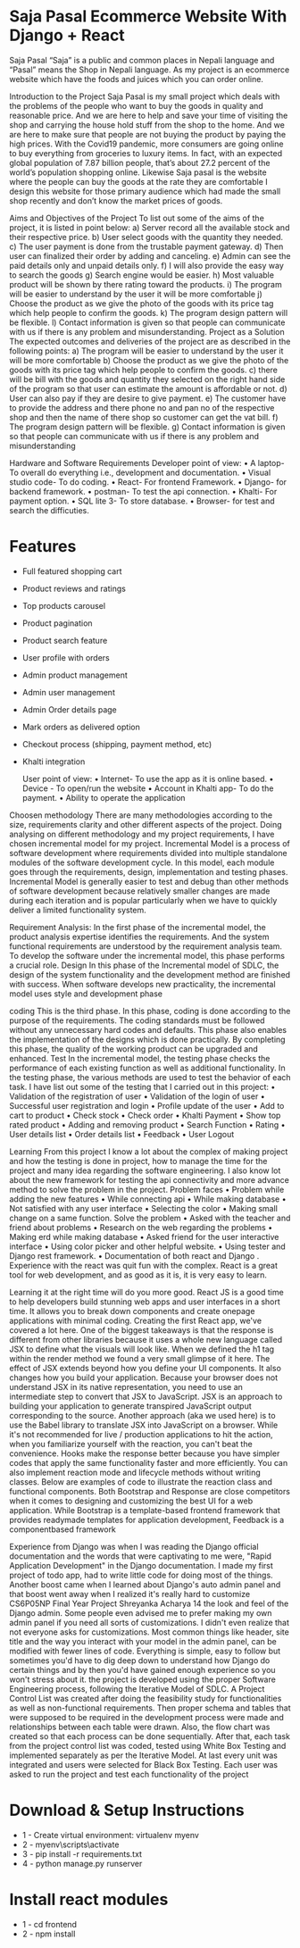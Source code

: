 # Saja Pasal Ecommerce Website With Django + React

Saja Pasal
“Saja” is a public and common places in Nepali language and “Pasal” means
the Shop in Nepali language. As my project is an ecommerce website which
have the foods and juices which you can order online.

Introduction to the Project
Saja Pasal is my small project which deals with the problems of the people who
want to buy the goods in quality and reasonable price. And we are here to help
and save your time of visiting the shop and carrying the house hold stuff from
the shop to the home. And we are here to make sure that people are not buying
the product by paying the high prices. With the Covid19 pandemic, more
consumers are going online to buy everything from groceries to luxury items. In
fact, with an expected global population of 7.87 billion people, that’s about 27.2
percent of the world’s population shopping online.
Likewise Saja pasal is the website where the people can buy the goods at the
rate they are comfortable I design this website for those primary audience which
had made the small shop recently and don’t know the market prices of goods.

Aims and Objectives of the Project
To list out some of the aims of the project, it is listed in point below:
a) Server record all the available stock and their respective price.
b) User select goods with the quantity they needed.
c) The user payment is done from the trustable payment gateway.
d) Then user can finalized their order by adding and canceling.
e) Admin can see the paid details only and unpaid details only.
f) I will also provide the easy way to search the goods
g) Search engine would be easier.
h) Most valuable product will be shown by there rating toward the
products.
i) The program will be easier to understand by the user it will be more
comfortable
j) Choose the product as we give the photo of the goods with its price tag
which help people to confirm the goods.
k) The program design pattern will be flexible.
l) Contact information is given so that people can communicate with us if
there is any problem and misunderstanding.
Project as a Solution
The expected outcomes and deliveries of the project are as described in
the following points:
a) The program will be easier to understand by the user it will be more
comfortable
b) Choose the product as we give the photo of the goods with its price tag
which help people to confirm the goods.
c) there will be bill with the goods and quantity they selected on the right
hand side of the program so that user can estimate the amount is
affordable or not.
d) User can also pay if they are desire to give payment.
e) The customer have to provide the address and there phone no and
pan no of the respective shop and then the name of there shop so
customer can get the vat bill.
f) The program design pattern will be flexible.
g) Contact information is given so that people can communicate with us if
there is any problem and misunderstanding

Hardware and Software Requirements
Developer point of view:
• A laptop- To overall do everything i.e., development and documentation.
• Visual studio code- To do coding.
• React- For frontend Framework.
• Django- for backend framework.
• postman- To test the api connection.
• Khalti- For payment option.
• SQL lite 3- To store database.
• Browser- for test and search the difficuties.

# Features
* Full featured shopping cart
* Product reviews and ratings
* Top products carousel
* Product pagination
* Product search feature
* User profile with orders
* Admin product management
* Admin user management
* Admin Order details page
* Mark orders as delivered option
* Checkout process (shipping, payment method, etc)
* Khalti integration

  User point of view:
• Internet- To use the app as it is online based.
• Device - To open/run the website
• Account in Khalti app- To do the payment.
• Ability to operate the application

Choosen methodology
There are many methodologies according to the size, requirements clarity
and other different aspects of the project. Doing analysing on different
methodology and my project requirements, I have chosen incremental model
for my project. Incremental Model is a process of software development
where requirements divided into multiple standalone modules of the software
development cycle. In this model, each module goes through the
requirements, design, implementation and testing phases. Incremental Model
is generally easier to test and debug than other methods of software
development because relatively smaller changes are made during each
iteration and is popular particularly when we have to quickly deliver a limited
functionality system.

Requirement Analysis:
In the first phase of the incremental model, the product analysis expertise
identifies the requirements. And the system functional requirements are
understood by the requirement analysis team. To develop the software under
the incremental model, this phase performs a crucial role.
Design
In this phase of the Incremental model of SDLC, the design of the system
functionality and the development method are finished with success. When
software develops new practicality, the incremental model uses style and
development phase

coding 
This is the third phase. In this phase, coding is done according to the
purpose of the requirements. The coding standards must be followed
without any unnecessary hard codes and defaults. This phase also enables
the implementation of the designs which is done practically. By completing
this phase, the quality of the working product can be upgraded and
enhanced.
Test
In the incremental model, the testing phase checks the performance of each
existing function as well as additional functionality. In the testing phase, the
various methods are used to test the behavior of each task.
I have list out some of the testing that I carried out in this project:
• Validation of the registration of user
• Validation of the login of user
• Successful user registration and login
• Profile update of the user
• Add to cart to product
• Check stock
• Check order
• Khalti Payment
• Show top rated product
• Adding and removing product
• Search Function
• Rating
• User details list
• Order details list
• Feedback
• User Logout 

Learning
From this project I know a lot about the complex of making project and
how the testing is done in project, how to manage the time for the
project and many idea regarding the software engineering. I also know
lot about the new framework for testing the api connectivity and more
advance method to solve the problem in the project.
Problem faces
• Problem while adding the new features
• While connecting api
• While making database
• Not satisfied with any user interface
• Selecting the color
• Making small change on a same function.
Solve the problem
• Asked with the teacher and friend about problems
• Research on the web regarding the problems
• Making erd while making database
• Asked friend for the user interactive interface
• Using color picker and other helpful website.
• Using tester and Django rest framework.
• Documentation of both react and Django .
Experience with the react was quit fun with the complex. React is a great
tool for web development, and as good as it is, it is very easy to learn. 

Learning it at the right time will do you more good. React JS is a good
time to help developers build stunning web apps and user interfaces in
a short time. It allows you to break down components and create onepage applications with minimal coding. Creating the first React app,
we've covered a lot here. One of the biggest takeaways is that the
response is different from other libraries because it uses a whole new
language called JSX to define what the visuals will look like. When we
defined the h1 tag within the render method we found a very small
glimpse of it here. The effect of JSX extends beyond how you define your
UI components. It also changes how you build your application. Because
your browser does not understand JSX in its native representation, you
need to use an intermediate step to convert that JSX to JavaScript. JSX
is an approach to building your application to generate transpired
JavaScript output corresponding to the source. Another approach (aka
we used here) is to use the Babel library to translate JSX into JavaScript
on a browser. While it's not recommended for live / production
applications to hit the action, when you familiarize yourself with the
reaction, you can't beat the convenience. Hooks make the response
better because you have simpler codes that apply the same functionality
faster and more efficiently. You can also implement reaction mode and
lifecycle methods without writing classes. Below are examples of code
to illustrate the reaction class and functional components. Both
Bootstrap and Response are close competitors when it comes to
designing and customizing the best UI for a web application. While
Bootstrap is a template-based frontend framework that provides readymade templates for application development, Feedback is a componentbased framework

Experience from Django was when I was reading the Django official
documentation and the words that were captivating to me were, "Rapid
Application Development" in the Django documentation. I made my first
project of todo app, had to write little code for doing most of the things.
Another boost came when I learned about Django's auto admin panel
and that boost went away when I realized it's really hard to customize
CS6P05NP Final Year Project
Shreyanka Acharya 14
the look and feel of the Django admin. Some people even advised me to
prefer making my own admin panel if you need all sorts of
customizations. I didn't even realize that not everyone asks for
customizations. Most common things like header, site title and the way
you interact with your model in the admin panel, can be modified with
fewer lines of code. Everything is simple, easy to follow but sometimes
you'd have to dig deep down to understand how Django do certain things
and by then you'd have gained enough experience so you won't stress
about it. the project is developed using the proper Software Engineering
process, following the Iterative Model of SDLC. A Project Control List
was created after doing the feasibility study for functionalities as well as
non-functional requirements. Then proper schema and tables that were
supposed to be required in the development process were made and
relationships between each table were drawn. Also, the flow chart was
created so that each process can be done sequentially. After that, each
task from the project control list was coded, tested using White Box
Testing and implemented separately as per the Iterative Model. At last
every unit was integrated and users were selected for Black Box Testing.
Each user was asked to run the project and test each functionality of the
project

# Download & Setup Instructions

* 1 - Create virtual environment: virtualenv myenv
* 2 - myenv\scripts\activate
* 3 - pip install -r requirements.txt
* 4 - python manage.py runserver

# Install react modules
* 1 - cd frontend
* 2 - npm install
